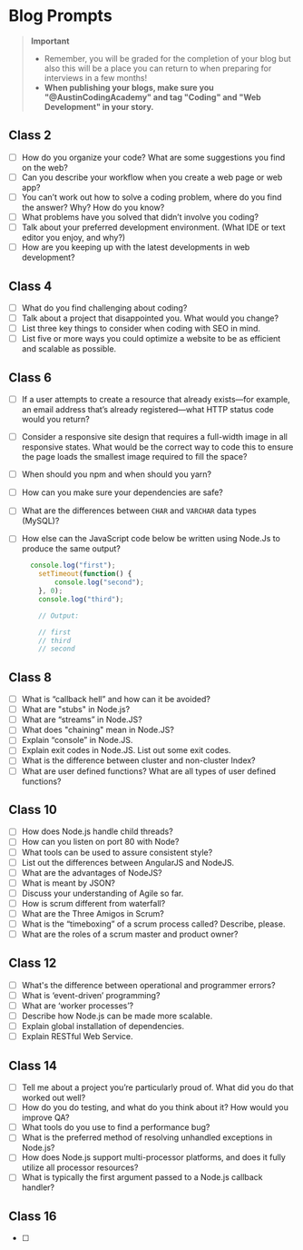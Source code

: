 # Blog Prompts

  > **Important**
  > - Remember, you will be graded for the completion of your blog but also this will be a place you can return to when preparing for interviews in a few months!
  > - **When publishing your blogs, make sure you "@AustinCodingAcademy" and tag "Coding" and "Web Development" in your story.**

## Class 2

- [ ] How do you organize your code? What are some suggestions you find on the web?
- [ ] Can you describe your workflow when you create a web page or web app?
- [ ] You can’t work out how to solve a coding problem, where do you find the answer? Why? How do you know?
- [ ] What problems have you solved that didn’t involve you coding?
- [ ] Talk about your preferred development environment. (What IDE or text editor you enjoy, and why?)
- [ ] How are you keeping up with the latest developments in web development?

## Class 4

- [ ] What do you find challenging about coding?
- [ ] Talk about a project that disappointed you. What would you change?
- [ ] List three key things to consider when coding with SEO in mind.
- [ ] List five or more ways you could optimize a website to be as efficient and scalable as possible.

## Class 6

- [ ] If a user attempts to create a resource that already exists—for example, an email address that’s already registered—what HTTP status code would you return?
- [ ] Consider a responsive site design that requires a full-width image in all responsive states. What would be the correct way to code this to ensure the page loads the smallest image required to fill the space?
- [ ] When should you npm and when should you yarn?
- [ ] How can you make sure your dependencies are safe?
- [ ] What are the differences between `CHAR` and `VARCHAR` data types (MySQL)?
- [ ] How else can the JavaScript code below be written using Node.Js to produce the same output?

    ```javascript
      console.log("first");
        setTimeout(function() {
            console.log("second");
        }, 0);
        console.log("third");

        // Output:

        // first
        // third
        // second
    ```

## Class 8

- [ ] What is “callback hell” and how can it be avoided?
- [ ] What are "stubs" in Node.js?
- [ ] What are “streams” in Node.JS?
- [ ] What does "chaining" mean in Node.JS?
- [ ] Explain “console” in Node.JS.
- [ ] Explain exit codes in Node.JS. List out some exit codes.
- [ ] What is the difference between cluster and non-cluster Index?
- [ ] What are user defined functions? What are all types of user defined functions?

## Class 10

- [ ] How does Node.js handle child threads?
- [ ] How can you listen on port 80 with Node?
- [ ] What tools can be used to assure consistent style?
- [ ] List out the differences between AngularJS and NodeJS.
- [ ] What are the advantages of NodeJS?
- [ ] What is meant by JSON?
- [ ] Discuss your understanding of Agile so far.
- [ ] How is scrum different from waterfall?
- [ ] What are the Three Amigos in Scrum?
- [ ] What is the “timeboxing” of a scrum process called? Describe, please.
- [ ] What are the roles of a scrum master and product owner?

## Class 12

- [ ] What's the difference between operational and programmer errors?
- [ ] What is ‘event-driven’ programming?
- [ ] What are ‘worker processes’?
- [ ] Describe how Node.js can be made more scalable.
- [ ] Explain global installation of dependencies.
- [ ] Explain RESTful Web Service.

## Class 14

- [ ] Tell me about a project you’re particularly proud of. What did you do that worked out well?
- [ ] How do you do testing, and what do you think about it? How would you improve QA?
- [ ] What tools do you use to find a performance bug?
- [ ] What is the preferred method of resolving unhandled exceptions in Node.js?
- [ ] How does Node.js support multi-processor platforms, and does it fully utilize all processor resources?
- [ ] What is typically the first argument passed to a Node.js callback handler?

## Class 16

- [ ]